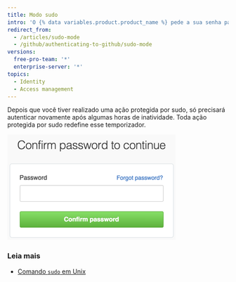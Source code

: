 ```yaml
---
title: Modo sudo
intro: 'O {% data variables.product.product_name %} pede a sua senha para você poder modificar seu endereço de e-mail, autorizar aplicativos de terceiros, adicionar novas chaves públicas ou iniciar outras ações *protegidas por sudo*.'
redirect_from:
  - /articles/sudo-mode
  - /github/authenticating-to-github/sudo-mode
versions:
  free-pro-team: '*'
  enterprise-server: '*'
topics:
  - Identity
  - Access management
---
```

Depois que você tiver realizado uma ação protegida por sudo, só precisará autenticar novamente após algumas horas de inatividade. Toda ação protegida por sudo redefine esse temporizador.

![Caixa de diálogo Sudo Mode (Modo sudo)](/assets/images/help/settings/sudo_mode_popup.png)

### Leia mais

- [Comando `sudo` em Unix](http://en.wikipedia.org/wiki/Sudo)
